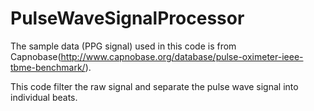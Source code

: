 # PulseWaveSignalProcessor

The sample data (PPG signal) used in this code is from Capnobase(http://www.capnobase.org/database/pulse-oximeter-ieee-tbme-benchmark/).

This code filter the raw signal and separate the pulse wave signal into individual beats. 
